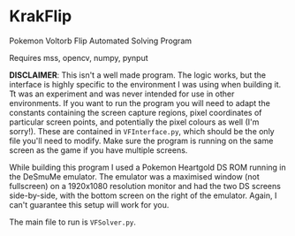 # KrakFlip
Pokemon Voltorb Flip Automated Solving Program

Requires mss, opencv, numpy, pynput

**DISCLAIMER**: This isn't a well made program. The logic works, but the interface is highly specific to the environment I was using when building it. Tt was an experiment and was never intended for use in other environments.
If you want to run the program you will need to adapt the constants containing the screen capture regions, pixel coordinates of particular screen points, and potentially the pixel colours as well (I'm sorry!). These are contained in `VFInterface.py`, which should be the only file you'll need to modify. Make sure the program is running on the same screen as the game if you have multiple screens.

While building this program I used a Pokemon Heartgold DS ROM running in the DeSmuMe emulator. The emulator was a maximised window (not fullscreen) on a 1920x1080 resolution monitor and had the two DS screens side-by-side, with the bottom screen on the right of the emulator. Again, I can't guarantee this setup will work for you.

The main file to run is `VFSolver.py`.
